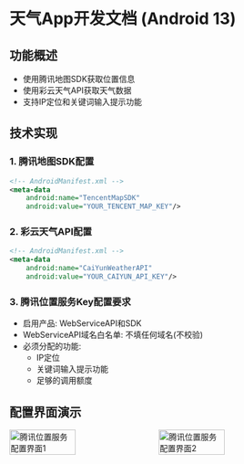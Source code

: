 # 天气App开发文档 (Android 13)

## 功能概述

- 使用腾讯地图SDK获取位置信息
- 使用彩云天气API获取天气数据
- 支持IP定位和关键词输入提示功能

## 技术实现

### 1. 腾讯地图SDK配置

```xml
<!-- AndroidManifest.xml -->
<meta-data
    android:name="TencentMapSDK"
    android:value="YOUR_TENCENT_MAP_KEY"/>
```

### 2. 彩云天气API配置

```xml
<!-- AndroidManifest.xml -->
<meta-data
    android:name="CaiYunWeatherAPI"
    android:value="YOUR_CAIYUN_API_KEY"/>
```

### 3. 腾讯位置服务Key配置要求

- 启用产品: WebServiceAPI和SDK
- WebServiceAPI域名白名单: 不填任何域名(不校验)
- 必须分配的功能:
    - IP定位
    - 关键词输入提示功能
    - 足够的调用额度

## 配置界面演示

<div style="display: flex; justify-content: space-between;">
  <img src="https://alist.aikrai.com/d/oss-aikrai-hk-pixel/picgo/766ba95ba972cad1084b5414deb21d4.jpg" width="48%" alt="腾讯位置服务配置界面1"/>
  <img src="https://alist.aikrai.com/d/oss-aikrai-hk-pixel/picgo/d189d9dab1c654e87776eeff56ffa0c.jpg" width="48%" alt="腾讯位置服务配置界面2"/>
</div>